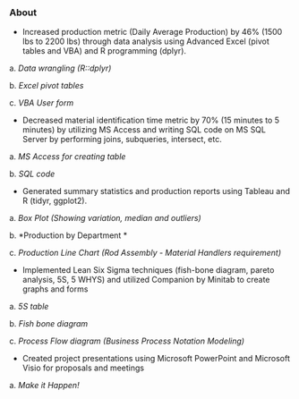 ### About

* Increased production metric (Daily Average Production) by 46% (1500 lbs to 2200 lbs) through data analysis using Advanced Excel (pivot tables and VBA) and R programming (dplyr).

a. *Data wrangling (R::dplyr)*

b. *Excel pivot tables*

c. *VBA User form*


* Decreased material identification time metric by 70% (15 minutes to 5 minutes) by utilizing MS Access and writing SQL code on MS SQL Server by performing joins, subqueries, intersect, etc. 

a. *MS Access for creating table*

b. *SQL code*


* Generated summary statistics and production reports using Tableau and R (tidyr, ggplot2).

a. *Box Plot (Showing variation, median and outliers)*

b. *Production by Department *

c. *Production Line Chart (Rod Assembly - Material Handlers requirement)*


* Implemented Lean Six Sigma techniques (fish-bone diagram, pareto analysis, 5S, 5 WHYS) and utilized Companion by Minitab to create graphs and forms 

a. *5S table*

b. *Fish bone diagram*

c. *Process Flow diagram (Business Process Notation Modeling)*


* Created project presentations using Microsoft PowerPoint and Microsoft Visio for proposals and meetings

a. *Make it Happen!*


